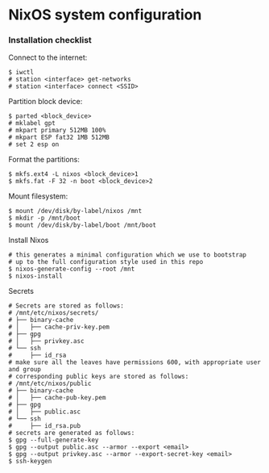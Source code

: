 # NixOS system configuration


### Installation checklist

Connect to the internet:
```
$ iwctl
# station <interface> get-networks
# station <interface> connect <SSID>
```

Partition block device:
```
$ parted <block_device>
# mklabel gpt
# mkpart primary 512MB 100%
# mkpart ESP fat32 1MB 512MB
# set 2 esp on
```

Format the partitions:
```
$ mkfs.ext4 -L nixos <block_device>1
$ mkfs.fat -F 32 -n boot <block_device>2
 ```

Mount filesystem:
```
$ mount /dev/disk/by-label/nixos /mnt
$ mkdir -p /mnt/boot
$ mount /dev/disk/by-label/boot /mnt/boot
```

Install Nixos
```
# this generates a minimal configuration which we use to bootstrap
# up to the full configuration style used in this repo
$ nixos-generate-config --root /mnt
$ nixos-install
```

Secrets
```
# Secrets are stored as follows:
# /mnt/etc/nixos/secrets/
# ├── binary-cache
# │   ├── cache-priv-key.pem
# ├── gpg
# │   ├── privkey.asc
# └── ssh
#     ├── id_rsa
# make sure all the leaves have permissions 600, with appropriate user and group
# corresponding public keys are stored as follows:
# /mnt/etc/nixos/public
# ├── binary-cache
# │   ├── cache-pub-key.pem
# ├── gpg
# │   ├── public.asc
# └── ssh
#     ├── id_rsa.pub
# secrets are generated as follows:
$ gpg --full-generate-key
$ gpg --output public.asc --armor --export <email>
$ gpg --output privkey.asc --armor --export-secret-key <email>
$ ssh-keygen
```
